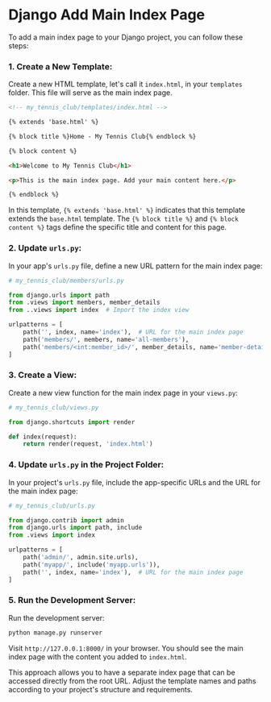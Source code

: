 # Django Add Main Index Page 

To add a main index page to your Django project, you can follow these steps:

### 1. Create a New Template:

Create a new HTML template, let's call it `index.html`, in your `templates` folder. This file will serve as the main index page.

```html
<!-- my_tennis_club/templates/index.html -->

{% extends 'base.html' %}

{% block title %}Home - My Tennis Club{% endblock %}

{% block content %}

<h1>Welcome to My Tennis Club</h1>

<p>This is the main index page. Add your main content here.</p>

{% endblock %}
```

In this template, `{% extends 'base.html' %}` indicates that this template extends the `base.html` template. The `{% block title %}` and `{% block content %}` tags define the specific title and content for this page.

### 2. Update `urls.py`:

In your app's `urls.py` file, define a new URL pattern for the main index page:

```python
# my_tennis_club/members/urls.py

from django.urls import path
from .views import members, member_details
from ..views import index  # Import the index view

urlpatterns = [
    path('', index, name='index'),  # URL for the main index page
    path('members/', members, name='all-members'),
    path('members/<int:member_id>/', member_details, name='member-details'),
]
```

### 3. Create a View:

Create a new view function for the main index page in your `views.py`:

```python
# my_tennis_club/views.py

from django.shortcuts import render

def index(request):
    return render(request, 'index.html')
```

### 4. Update `urls.py` in the Project Folder:

In your project's `urls.py` file, include the app-specific URLs and the URL for the main index page:

```python
# my_tennis_club/urls.py

from django.contrib import admin
from django.urls import path, include
from .views import index

urlpatterns = [
    path('admin/', admin.site.urls),
    path('myapp/', include('myapp.urls')),
    path('', index, name='index'),  # URL for the main index page
]
```

### 5. Run the Development Server:

Run the development server:

```bash
python manage.py runserver
```

Visit `http://127.0.0.1:8000/` in your browser. You should see the main index page with the content you added to `index.html`.

This approach allows you to have a separate index page that can be accessed directly from the root URL. Adjust the template names and paths according to your project's structure and requirements.
